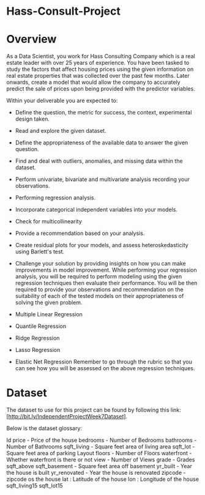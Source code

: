 # Hass-Consult-Project
# Overview 

As a Data Scientist, you work for Hass Consulting Company which is a real estate leader with over 25 years of experience. You have been tasked to study the factors that affect housing prices using the given information on real estate properties that was collected over the past few months. Later onwards, create a model that would allow the company to accurately predict the sale of prices upon being provided with the predictor variables. 

Within your deliverable you are expected to:

- Define the question, the metric for success, the context, experimental design taken.
- Read and explore the given dataset.
- Define the appropriateness of the available data to answer the given question.
- Find and deal with outliers, anomalies, and missing data within the dataset.
- Perform univariate, bivariate and multivariate analysis recording your observations.
- Performing regression analysis.
- Incorporate categorical independent variables into your models.
- Check for multicollinearity
- Provide a recommendation based on your analysis. 
- Create residual plots for your models, and assess heteroskedasticity using Barlett's test.
- Challenge your solution by providing insights on how you can make improvements in model improvement.
While performing your regression analysis, you will be required to perform modeling using the given regression techniques then evaluate their performance. You will be then required to provide your observations and recommendation on the suitability of each of the tested models on their appropriateness of solving the given problem. 

- Multiple Linear Regression
- Quantile Regression
- Ridge Regression
- Lasso Regression
- Elastic Net Regression
Remember to go through the rubric so that you can see how you will be assessed on the above regression techniques. 

# Dataset

The dataset to use for this project can be found by following this link: [http://bit.ly/IndependentProjectWeek7Dataset]. 

Below is the dataset glossary:

Id 
price  - Price of the house
bedrooms - Number of Bedrooms
bathrooms - Number of Bathrooms
sqft_living - Square feet area of living area
sqft_lot  - Square feet area of parking Layout
floors - Number of Floors
waterfront - Whether waterfront is there or not
view - Number of Views
grade - Grades
sqft_above
sqft_basement - Square feet area off basement
yr_built - Year the house is built
yr_renovated - Year the house is renovated
zipcode - zipcode os the house
lat : Latitude of the house
lon : Longitude of the house
sqft_living15
sqft_lot15
